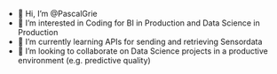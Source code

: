 - 👋 Hi, I’m @PascalGrie
- 👀 I’m interested in Coding for BI in Production and Data Science in Production
- 🌱 I’m currently learning APIs for sending and retrieving Sensordata
- 💞️ I’m looking to collaborate on Data Science projects in a productive environment (e.g. predictive quality)

<!---
PascalGrie/PascalGrie is a ✨ special ✨ repository because its `README.md` (this file) appears on your GitHub profile.
You can click the Preview link to take a look at your changes.
--->

